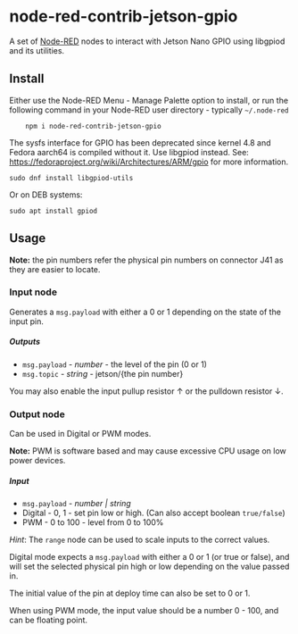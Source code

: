 node-red-contrib-jetson-gpio
============================

A set of <a href="http://nodered.org" target="_new">Node-RED</a> nodes to interact with Jetson Nano GPIO using libgpiod and its utilities.

## Install

Either use the Node-RED Menu - Manage Palette option to install, or run the following
command in your Node-RED user directory - typically `~/.node-red`

        npm i node-red-contrib-jetson-gpio

The sysfs interface for GPIO has been deprecated since kernel 4.8 and Fedora aarch64 is compiled without it. Use libgpiod instead. See: https://fedoraproject.org/wiki/Architectures/ARM/gpio for more information.

	sudo dnf install libgpiod-utils

Or on DEB systems:

	sudo apt install gpiod


## Usage

**Note:** the pin numbers refer the physical pin numbers on connector J41 as they are easier to locate.

### Input node

Generates a `msg.payload` with either a 0 or 1 depending on the state of the input pin.

##### Outputs

 - `msg.payload` - *number* - the level of the pin (0 or 1)
 - `msg.topic` - *string* - jetson/{the pin number}

You may also enable the input pullup resistor &uarr; or the pulldown resistor &darr;.

### Output node

Can be used in Digital or PWM modes.

**Note:** PWM is software based and may cause excessive CPU usage on low power devices.

##### Input

 - `msg.payload` - *number | string*
  - Digital - 0, 1 - set pin low or high. (Can also accept boolean `true/false`)
  - PWM - 0 to 100 - level from 0 to 100%

*Hint*: The `range` node can be used to scale inputs to the correct values.

Digital mode expects a `msg.payload` with either a 0 or 1 (or true or false),
and will set the selected physical pin high or low depending on the value passed in.

The initial value of the pin at deploy time can also be set to 0 or 1.

When using PWM mode, the input value should be a number 0 - 100, and can be floating point.
